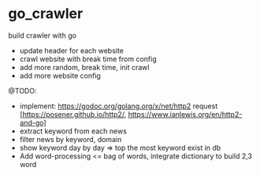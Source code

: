 # go_crawler
build crawler with go
- update header for each website
- crawl website with break time from config
- add more random, break time, init crawl
- add more website config

@TODO:
- implement: https://godoc.org/golang.org/x/net/http2 request [https://posener.github.io/http2/, https://www.ianlewis.org/en/http2-and-go]
- extract keyword from each news
- filter news by keyword, domain
- show keyword day by day => top the most keyword exist in db
- Add word-processing <= bag of words, integrate dictionary to build 2,3 word

